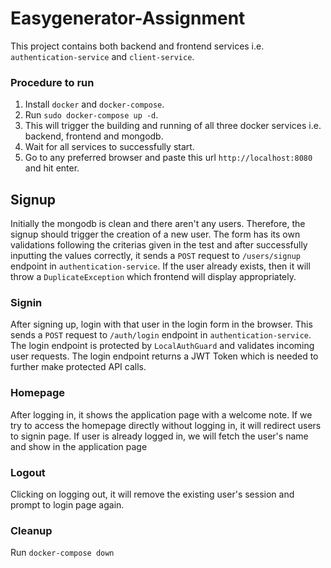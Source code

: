 # Easygenerator-Assignment

This project contains both backend and frontend services i.e. `authentication-service` and `client-service`.

### Procedure to run

1. Install `docker` and `docker-compose`.
2. Run `sudo docker-compose up -d`.
3. This will trigger the building and running of all three docker services i.e. backend, frontend and mongodb.
4. Wait for all services to successfully start.
5. Go to any preferred browser and paste this url `http://localhost:8080` and hit enter.

## Signup

Initially the mongodb is clean and there aren't any users. Therefore, the signup should trigger the creation of a new user. The form has its own validations following the criterias given in the test and after successfully inputting the values correctly, it sends a `POST` request to `/users/signup` endpoint in `authentication-service`. If the user already exists, then it will throw a `DuplicateException` which frontend will display appropriately.

### Signin

After signing up, login with that user in the login form in the browser. This sends a `POST` request to `/auth/login` endpoint in `authentication-service`. The login endpoint is protected by `LocalAuthGuard` and validates incoming user requests. The login endpoint returns a JWT Token which is needed to further make protected API calls.

### Homepage

After logging in, it shows the application page with a welcome note. If we try to access the homepage directly without logging in, it will redirect users to signin page. If user is already logged in, we will fetch the user's name and show in the application page

### Logout

Clicking on logging out, it will remove the existing user's session and prompt to login page again.

### Cleanup

Run `docker-compose down`

